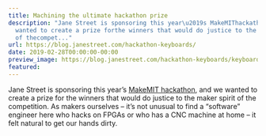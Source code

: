 ```yaml
---
title: Machining the ultimate hackathon prize
description: "Jane Street is sponsoring this year\u2019s MakeMIThackathon, and we
  wanted to create a prize forthe winners that would do justice to the maker spirit
  of thecompet..."
url: https://blog.janestreet.com/hackathon-keyboards/
date: 2019-02-28T00:00:00-00:00
preview_image: https://blog.janestreet.com/hackathon-keyboards/keyboard.jpg
featured:
---
```


<p>Jane Street is sponsoring this year&rsquo;s <a href="https://makemit.org">MakeMIT
hackathon</a>, and we wanted to create a prize for
the winners that would do justice to the maker spirit of the
competition. As makers ourselves &ndash; it&rsquo;s not unusual to find a
&ldquo;software&rdquo; engineer here who hacks on FPGAs or who has a CNC machine
at home &ndash; it felt natural to get our hands dirty.</p>


